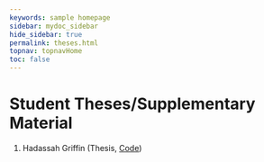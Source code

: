 ```yaml
---
keywords: sample homepage
sidebar: mydoc_sidebar
hide_sidebar: true
permalink: theses.html
topnav: topnavHome
toc: false
---
```



# Student Theses/Supplementary Material

1. Hadassah Griffin (Thesis, [Code][griffinH])





[griffinH]: www.byui-physics.gitub.io/main/files/theses/Griffin_H/SeniorThesisCodeGriffinH.zip


